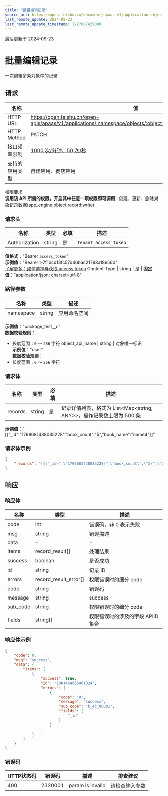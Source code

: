 ```yaml
---
title: "批量编辑记录"
source_url: https://open.feishu.cn/document/apaas-v1/application-object-record/batch_update
last_remote_update: 2024-09-23
last_remote_update_timestamp: 1727087429000
---
```

最后更新于 2024-09-23

# 批量编辑记录

一次编辑多条对象中的记录

## 请求
名称 | 值
---|---
HTTP URL | https://open.feishu.cn/open-apis/apaas/v1/applications/:namespace/objects/:object_api_name/records/batch_update
HTTP Method | PATCH
接口频率限制 | [1000 次/分钟、50 次/秒](https://open.feishu.cn/document/ukTMukTMukTM/uUzN04SN3QjL1cDN)
支持的应用类型 | 自建应用、商店应用
权限要求  
            **调用该 API 所需的权限。开启其中任意一项权限即可调用** | 创建、更新、删除对象记录数据(app_engine:object.record:write)

### 请求头

名称 | 类型 | 必填 | 描述
--- | --- | --- | ---
Authorization | string | 是 | `tenant_access_token`  
**值格式**："Bearer `access_token`"  
**示例值**："Bearer t-7f1bcd13fc57d46bac21793a18e560"  
[了解更多：如何选择与获取 access token](https://open.feishu.cn/document/uAjLw4CM/ugTN1YjL4UTN24CO1UjN/trouble-shooting/how-to-choose-which-type-of-token-to-use)
Content-Type | string | 是 | **固定值**："application/json; charset=utf-8"

### 路径参数

名称 | 类型 | 描述
--- | --- | ---
namespace | string | 应用命名空间  
**示例值**："package_test__c"  
**数据校验规则**：  
- 长度范围：`0` ～ `256` 字符
object_api_name | string | 对象唯一标识  
**示例值**："user"  
**数据校验规则**：  
- 长度范围：`0` ～ `256` 字符

### 请求体

名称 | 类型 | 必填 | 描述
--- | --- | --- | ---
records | string | 是 | 记录详情列表，格式为 List<Map<string, ANY>>，操作记录数上限为 500 条  
**示例值**："[{\"_id\":\"1798681438085228\",\"book_count\":\"5\",\"book_name\":\"name4\"}]"

### 请求体示例
```json
{
    "records": "[{\"_id\":\"1798681438085228\",\"book_count\":\"5\",\"book_name\":\"name4\"}]"
}
```

## 响应

### 响应体

名称 | 类型 | 描述
--- | --- | ---
code | int | 错误码，非 0 表示失败
msg | string | 错误描述
data | \- | \-
items | record_result\[\] | 处理结果
success | boolean | 是否成功
id | string | 记录 ID
errors | record_result_error\[\] | 权限错误时的细分 code
code | string | 错误码
message | string | success
sub_code | string | 权限错误时的细分 code
fields | string\[\] | 权限错误时的涉及的字段 APIID 集合

### 响应体示例
```json
{
    "code": 0,
    "msg": "success",
    "data": {
        "items": [
            {
                "success": true,
                "id": "1801464965461024",
                "errors": [
                    {
                        "code": "0",
                        "message": "success",
                        "sub_code": "k_ec_00001",
                        "fields": [
                            "_id"
                        ]
                    }
                ]
            }
        ]
    }
}
```

### 错误码

HTTP状态码 | 错误码 | 描述 | 排查建议
--- | --- | --- | ---
400 | 2320001 | param is invalid | 请检查输入参数
